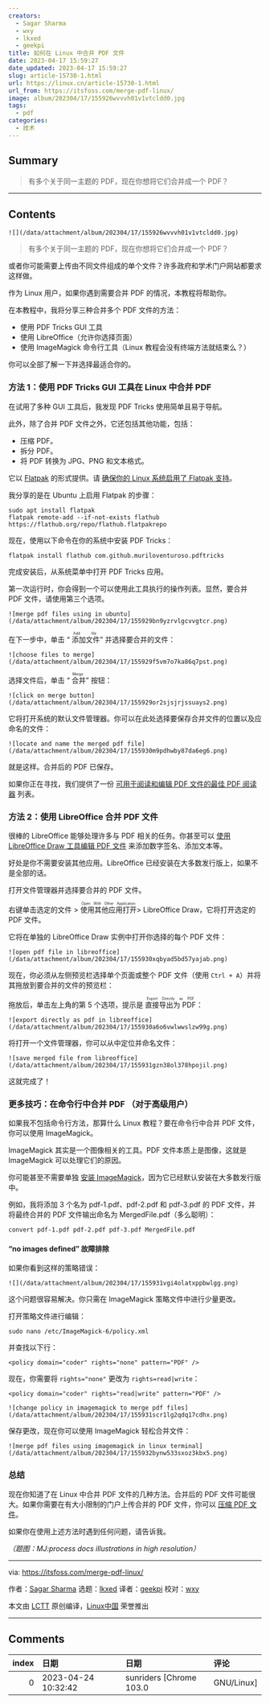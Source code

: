 ```yaml
---
creators:
  - Sagar Sharma
  - wxy
  - lkxed
  - geekpi
title: 如何在 Linux 中合并 PDF 文件
date: 2023-04-17 15:59:27
date_updated: 2023-04-17 15:59:27
slug: article-15730-1.html
url: https://linux.cn/article-15730-1.html
url_from: https://itsfoss.com/merge-pdf-linux/
image: album/202304/17/155926wvvvh01v1vtcldd0.jpg
tags:
  - pdf
categories:
  - 技术
---
```


## Summary

> 有多个关于同一主题的 PDF，现在你想将它们合并成一个 PDF？

***

<!-- more -->

## Contents

`![](/data/attachment/album/202304/17/155926wvvvh01v1vtcldd0.jpg)`

> 
> 有多个关于同一主题的 PDF，现在你想将它们合并成一个 PDF？
> 
> 
> 

或者你可能需要上传由不同文件组成的单个文件？许多政府和学术门户网站都要求这样做。

作为 Linux 用户，如果你遇到需要合并 PDF 的情况，本教程将帮助你。

在本教程中，我将分享三种合并多个 PDF 文件的方法：

* 使用 PDF Tricks GUI 工具
* 使用 LibreOffice（允许你选择页面）
* 使用 ImageMagick 命令行工具（Linux 教程会没有终端方法就结束么？）

你可以全部了解一下并选择最适合你的。

### 方法 1：使用 PDF Tricks GUI 工具在 Linux 中合并 PDF

在试用了多种 GUI 工具后，我发现 PDF Tricks 使用简单且易于导航。

此外，除了合并 PDF 文件之外，它还包括其他功能，包括：

* 压缩 PDF。
* 拆分 PDF。
* 将 PDF 转换为 JPG、PNG 和文本格式。

它以 [Flatpak](https://itsfoss.com/what-is-flatpak/) 的形式提供。请 [确保你的 Linux 系统启用了 Flatpak 支持](https://itsfoss.com/flatpak-guide/)。

我分享的是在 Ubuntu 上启用 Flatpak 的步骤：

```shell
sudo apt install flatpak
flatpak remote-add --if-not-exists flathub https://flathub.org/repo/flathub.flatpakrepo
```

现在，使用以下命令在你的系统中安装 PDF Tricks：

```shell
flatpak install flathub com.github.muriloventuroso.pdftricks
```

完成安装后，从系统菜单中打开 PDF Tricks 应用。

第一次运行时，你会得到一个可以使用此工具执行的操作列表。显然，要合并 PDF 文件，请使用第三个选项。

`![merge pdf files using in ubuntu](/data/attachment/album/202304/17/155929bn9yzrvlgcvvgtcr.png)`

在下一步中，单击 “<ruby> 添加文件 <rt>  Add file </rt></ruby>” 并选择要合并的文件：

`![choose files to merge](/data/attachment/album/202304/17/155929f5vm7o7ka86q7pst.png)`

选择文件后，单击 “<ruby> 合并 <rt>  Merge </rt></ruby>” 按钮：

`![click on merge button](/data/attachment/album/202304/17/155929or2sjsjrjssuays2.png)`

它将打开系统的默认文件管理器。你可以在此处选择要保存合并文件的位置以及应命名的文件：

`![locate and name the merged pdf file](/data/attachment/album/202304/17/155930m9pdhwby87da6eg6.png)`

就是这样。合并后的 PDF 已保存。

如果你正在寻找，我们提供了一份 [可用于阅读和编辑 PDF 文件的最佳 PDF 阅读器](https://itsfoss.com/pdf-editors-linux/) 列表。

### 方法 2：使用 LibreOffice 合并 PDF 文件

很棒的 LibreOffice 能够处理许多与 PDF 相关的任务。你甚至可以 [使用 LibreOffice Draw 工具编辑 PDF 文件](https://itsfoss.com/edit-pdf-files-ubuntu-linux/) 来添加数字签名、添加文本等。

好处是你不需要安装其他应用。LibreOffice 已经安装在大多数发行版上，如果不是全部的话。

打开文件管理器并选择要合并的 PDF 文件。

右键单击选定的文件 > <ruby> 使用其他应用打开 <rt>  Open With Other Application </rt></ruby> > LibreOffice Draw，它将打开选定的 PDF 文件。

它将在单独的 LibreOffice Draw 实例中打开你选择的每个 PDF 文件：

`![open pdf file in libreoffice](/data/attachment/album/202304/17/155930xqbyad5bd57yajab.png)`

现在，你必须从左侧预览栏选择单个页面或整个 PDF 文件（使用 `Ctrl + A`）并将其拖放到要合并的文件的预览栏：

拖放后，单击左上角的第 5 个选项，提示是 <ruby> 直接导出为 PDF <rt>  Export Directly as PDF </rt></ruby>：

`![export directly as pdf in libreoffice](/data/attachment/album/202304/17/155930a6o6vwlwwslzw99g.png)`

将打开一个文件管理器，你可以从中定位并命名文件：

`![save merged file from libreoffice](/data/attachment/album/202304/17/155931gzn38ol378hpojil.png)`

这就完成了！

### 更多技巧：在命令行中合并 PDF （对于高级用户）

如果我不包括命令行方法，那算什么 Linux 教程？要在命令行中合并 PDF 文件，你可以使用 ImageMagick。

ImageMagick 其实是一个图像相关的工具。PDF 文件本质上是图像，这就是 ImageMagick 可以处理它们的原因。

你可能甚至不需要单独 [安装 ImageMagick](https://itsfoss.com/install-imagemagick-ubuntu/)，因为它已经默认安装在大多数发行版中。

例如，我将添加 3 个名为 pdf-1.pdf、pdf-2.pdf 和 pdf-3.pdf 的 PDF 文件，并将最终合并的 PDF 文件输出命名为 MergedFile.pdf（多么聪明）：

```shell
convert pdf-1.pdf pdf-2.pdf pdf-3.pdf MergedFile.pdf
```

#### “no images defined” 故障排除

如果你看到这样的策略错误：

`![](/data/attachment/album/202304/17/155931vgi4olatxppbwlgg.png)`

这个问题很容易解决。你只需在 ImageMagick 策略文件中进行少量更改。

打开策略文件进行编辑：

```shell
sudo nano /etc/ImageMagick-6/policy.xml
```

并查找以下行：

```shell
<policy domain="coder" rights="none" pattern="PDF" />
```

现在，你需要将 `rights="none"` 更改为 `rights=read|write`：

```shell
<policy domain="coder" rights="read|write" pattern="PDF" />
```

`![change policy in imagemagick to merge pdf files](/data/attachment/album/202304/17/155931scr1lg2qdq17cdhx.png)`

保存更改，现在你可以使用 ImageMagick 轻松合并文件：

`![merge pdf files using imagemagick in linux terminal](/data/attachment/album/202304/17/155932bynw533sxoz3kbx5.png)`

### 总结

现在你知道了在 Linux 中合并 PDF 文件的几种方法。合并后的 PDF 文件可能很大。如果你需要在有大小限制的门户上传合并的 PDF 文件，你可以 [压缩 PDF 文件](https://itsfoss.com/compress-pdf-linux/)。

如果你在使用上述方法时遇到任何问题，请告诉我。

*（题图：MJ:process docs illustrations in high resolution）*

---

via: <https://itsfoss.com/merge-pdf-linux/>

作者：[Sagar Sharma](https://itsfoss.com/author/sagar/) 选题：[lkxed](https://github.com/lkxed) 译者：[geekpi](https://github.com/geekpi) 校对：[wxy](https://github.com/wxy)

本文由 [LCTT](https://github.com/LCTT/TranslateProject) 原创编译，[Linux中国](https://linux.cn/) 荣誉推出

***

## Comments

|   index | 日期                | 日期                               | 评论                                             |
|--------:|:--------------------|:-----------------------------------|:-------------------------------------------------|
|       0 | 2023-04-24 10:32:42 | sunriders [Chrome 103.0|GNU/Linux] | 前两天绞尽脑汁找合并的工具，最后没办法在线合并的 |
